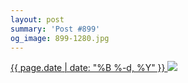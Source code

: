 ```yaml
---
layout: post
summary: 'Post #899'
og_image: 899-1280.jpg
---
```


<p>
 <time>
  <a href="/899">
   {{ page.date | date: "%B %-d, %Y" }}
  </a>
 </time>
 <a href="/899">
  <img sizes="(min-width: 700px) 50vw, calc(100vw - 2rem)" src="{{ site.assets_url }}/899-640.jpg" srcset="{{ site.assets_url }}/899-320.jpg 320w, {{ site.assets_url }}/899-640.jpg 640w, {{ site.assets_url }}/899-960.jpg 960w, {{ site.assets_url }}/899-1280.jpg 1280w"/>
 </a>
</p>
